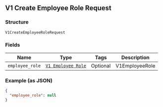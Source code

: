 ## V1 Create Employee Role Request

### Structure

`V1CreateEmployeeRoleRequest`

### Fields

| Name | Type | Tags | Description |
|  --- | --- | --- | --- |
| `employee_role` | [`V1 Employee Role`]($m/V1EmployeeRole) | Optional | V1EmployeeRole |

### Example (as JSON)

```json
{
  "employee_role": null
}
```

